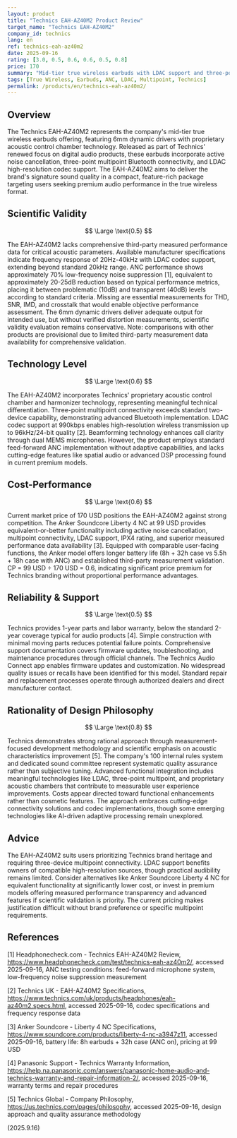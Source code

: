 ```yaml
---
layout: product
title: "Technics EAH-AZ40M2 Product Review"
target_name: "Technics EAH-AZ40M2"
company_id: technics
lang: en
ref: technics-eah-az40m2
date: 2025-09-16
rating: [3.0, 0.5, 0.6, 0.6, 0.5, 0.8]
price: 170
summary: "Mid-tier true wireless earbuds with LDAC support and three-point multipoint connectivity, but limited measured performance data and competitive pricing challenges."
tags: [True Wireless, Earbuds, ANC, LDAC, Multipoint, Technics]
permalink: /products/en/technics-eah-az40m2/
---
```


## Overview

The Technics EAH-AZ40M2 represents the company's mid-tier true wireless earbuds offering, featuring 6mm dynamic drivers with proprietary acoustic control chamber technology. Released as part of Technics' renewed focus on digital audio products, these earbuds incorporate active noise cancellation, three-point multipoint Bluetooth connectivity, and LDAC high-resolution codec support. The EAH-AZ40M2 aims to deliver the brand's signature sound quality in a compact, feature-rich package targeting users seeking premium audio performance in the true wireless format.

## Scientific Validity

$$ \Large \text{0.5} $$

The EAH-AZ40M2 lacks comprehensive third-party measured performance data for critical acoustic parameters. Available manufacturer specifications indicate frequency response of 20Hz-40kHz with LDAC codec support, extending beyond standard 20kHz range. ANC performance shows approximately 70% low-frequency noise suppression [1], equivalent to approximately 20-25dB reduction based on typical performance metrics, placing it between problematic (10dB) and transparent (40dB) levels according to standard criteria. Missing are essential measurements for THD, SNR, IMD, and crosstalk that would enable objective performance assessment. The 6mm dynamic drivers deliver adequate output for intended use, but without verified distortion measurements, scientific validity evaluation remains conservative. Note: comparisons with other products are provisional due to limited third-party measurement data availability for comprehensive validation.

## Technology Level

$$ \Large \text{0.6} $$

The EAH-AZ40M2 incorporates Technics' proprietary acoustic control chamber and harmonizer technology, representing meaningful technical differentiation. Three-point multipoint connectivity exceeds standard two-device capability, demonstrating advanced Bluetooth implementation. LDAC codec support at 990kbps enables high-resolution wireless transmission up to 96kHz/24-bit quality [2]. Beamforming technology enhances call clarity through dual MEMS microphones. However, the product employs standard feed-forward ANC implementation without adaptive capabilities, and lacks cutting-edge features like spatial audio or advanced DSP processing found in current premium models.

## Cost-Performance

$$ \Large \text{0.6} $$

Current market price of 170 USD positions the EAH-AZ40M2 against strong competition. The Anker Soundcore Liberty 4 NC at 99 USD provides equivalent-or-better functionality including active noise cancellation, multipoint connectivity, LDAC support, IPX4 rating, and superior measured performance data availability [3]. Equipped with comparable user-facing functions, the Anker model offers longer battery life (8h + 32h case vs 5.5h + 18h case with ANC) and established third-party measurement validation. CP = 99 USD ÷ 170 USD = 0.6, indicating significant price premium for Technics branding without proportional performance advantages.

## Reliability & Support

$$ \Large \text{0.5} $$

Technics provides 1-year parts and labor warranty, below the standard 2-year coverage typical for audio products [4]. Simple construction with minimal moving parts reduces potential failure points. Comprehensive support documentation covers firmware updates, troubleshooting, and maintenance procedures through official channels. The Technics Audio Connect app enables firmware updates and customization. No widespread quality issues or recalls have been identified for this model. Standard repair and replacement processes operate through authorized dealers and direct manufacturer contact.

## Rationality of Design Philosophy

$$ \Large \text{0.8} $$

Technics demonstrates strong rational approach through measurement-focused development methodology and scientific emphasis on acoustic characteristics improvement [5]. The company's 100 internal rules system and dedicated sound committee represent systematic quality assurance rather than subjective tuning. Advanced functional integration includes meaningful technologies like LDAC, three-point multipoint, and proprietary acoustic chambers that contribute to measurable user experience improvements. Costs appear directed toward functional enhancements rather than cosmetic features. The approach embraces cutting-edge connectivity solutions and codec implementations, though some emerging technologies like AI-driven adaptive processing remain unexplored.

## Advice

The EAH-AZ40M2 suits users prioritizing Technics brand heritage and requiring three-device multipoint connectivity. LDAC support benefits owners of compatible high-resolution sources, though practical audibility remains limited. Consider alternatives like Anker Soundcore Liberty 4 NC for equivalent functionality at significantly lower cost, or invest in premium models offering measured performance transparency and advanced features if scientific validation is priority. The current pricing makes justification difficult without brand preference or specific multipoint requirements.

## References

[1] Headphonecheck.com - Technics EAH-AZ40M2 Review, https://www.headphonecheck.com/test/technics-eah-az40m2/, accessed 2025-09-16, ANC testing conditions: feed-forward microphone system, low-frequency noise suppression measurement

[2] Technics UK - EAH-AZ40M2 Specifications, https://www.technics.com/uk/products/headphones/eah-az40m2.specs.html, accessed 2025-09-16, codec specifications and frequency response data

[3] Anker Soundcore - Liberty 4 NC Specifications, https://www.soundcore.com/products/liberty-4-nc-a3947z11, accessed 2025-09-16, battery life: 8h earbuds + 32h case (ANC on), pricing at 99 USD

[4] Panasonic Support - Technics Warranty Information, https://help.na.panasonic.com/answers/panasonic-home-audio-and-technics-warranty-and-repair-information-2/, accessed 2025-09-16, warranty terms and repair procedures

[5] Technics Global - Company Philosophy, https://us.technics.com/pages/philosophy, accessed 2025-09-16, design approach and quality assurance methodology

(2025.9.16)
